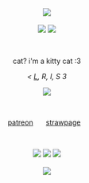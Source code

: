 <div align="center">
   <img src="https://github.com/blendvr/M30W/blob/main/output-onlinepngtools%20(3).png?raw=true">
</div>
 &nbsp; 
   <div align="center">
     <img src="https://github.com/blendvr/M30W/blob/main/output-onlinepngtools%20(2).png?raw=true"> <img src="https://github.com/blendvr/M30W/blob/main/output-onlinepngtools%20(1).png?raw=true">

 &nbsp; 

  <div align="center">
    <p>
    cat? i'm a kitty cat :3
    </p>
  </div>

<div align="center">
    <p> <i> < <a href="https://www.patreon.com/c/leksi47/about">L</a>, R, I, S 3 </p> </i>
        
  </div>
  
<div align="center">
 <img src="https://github.com/Webosik/M30W/blob/main/cd66a17b.gif?raw=true">
</div>

 &nbsp;

<a href="https://www.patreon.com/c/2i37/about">patreon</a> &ensp; &ensp; <a href="https://meowst1ck.straw.page/">strawpage</a> &ensp;
 
 &nbsp;

<div align="center">
    <img src="https://github.com/Webosik/M30W/blob/main/tumblr_576f8ac04b6fdf0ce47f960c0ac7e86b_b428bf13_250.png?raw=true"> <img       src="https://github.com/Webosik/M30W/blob/main/tumblr_18228f907873b22b621cc181eee2789d_2a0bec98_100.gif?raw=true"> <img src="https://github.com/Webosik/M30W/blob/main/tumblr_e73e0d0e69c563dae64e9e0e212fa273_3574be5b_100.gif?raw=true">
</div>
 &nbsp; 
<div align="center">
   <img src="https://github.com/blendvr/M30W/blob/main/output-onlinepngtools%20(3).png?raw=true">
</div>
